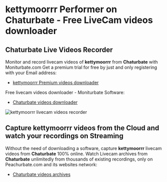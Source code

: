 # kettymoorrr Performer on Chaturbate - Free LiveCam videos downloader

## Chaturbate Live Videos Recorder

Monitor and record livecam videos of **kettymoorrr** from **Chaturbate** with Moniturbate.com
Get a premium trial for free by just and only registering with your Email address:
* [kettymoorrr Premium videos downloader](https://moniturbate.com/request-demo-licence-key.html)

Free livecam videos downloader - Moniturbate Software:
* [Chaturbate videos downloader](https://moniturbate.com/moniturbate-download-software.html)

![kettymoorrr livecam videos recorder](https://peachurnet.com/templates/moniturbate-software.png)


## Capture kettymoorrr videos from the Cloud and watch your recordings on Streaming

Without the need of downloading a software, capture **kettymoorrr** livecam videos from **Chaturbate** 100% online.
Watch Livecam archives from **Chaturbate** unlimitedly from thousands of existing recordings, only on Peachurbate.com and its websites network:
* [Chaturbate videos archives](https://peachurnet.com/)